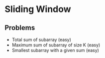 # Sliding Window

## Problems

- Total sum of subarray (easy)
- Maximum sum of subarray of size K (easy)
- Smallest subarray with a given sum (easy)
